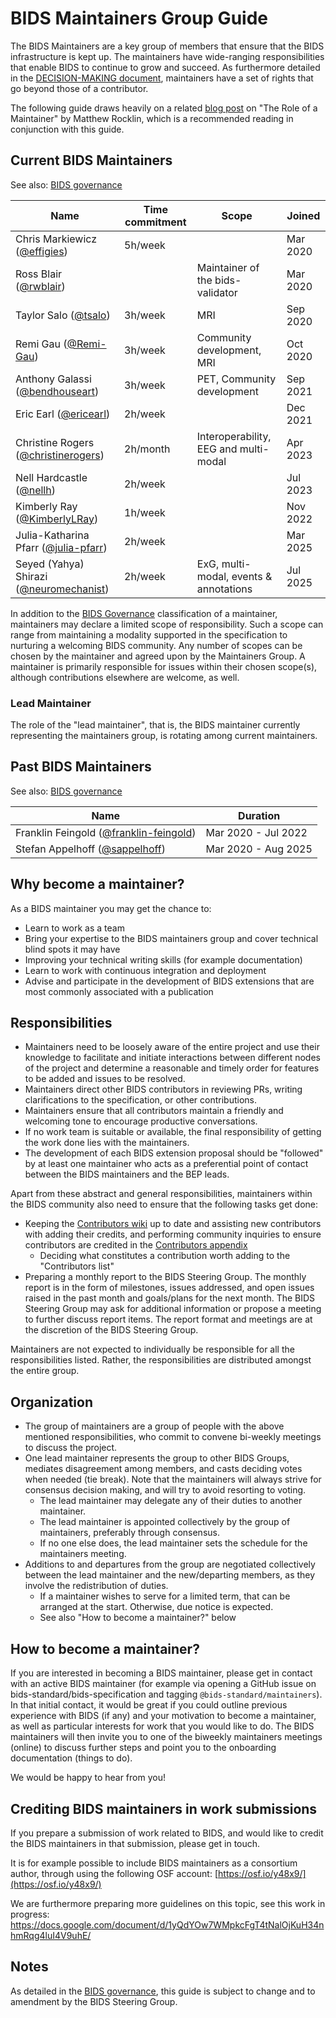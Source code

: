# BIDS Maintainers Group Guide

The BIDS Maintainers are a key group of members that ensure that the BIDS infrastructure is kept up.
The maintainers have wide-ranging responsibilities that enable BIDS to continue to grow and succeed.
As furthermore detailed in the [DECISION-MAKING document](DECISION-MAKING.md),
maintainers have a set of rights that go beyond those of a contributor.

The following guide draws heavily on a related [blog post](https://matthewrocklin.com/blog/2019/05/18/maintainer)
on "The Role of a Maintainer" by Matthew Rocklin,
which is a recommended reading in conjunction with this guide.

## Current BIDS Maintainers

See also: [BIDS governance](https://bids.neuroimaging.io/collaboration/governance.html#bids-maintainers-group)

| Name                                                                         | Time commitment | Scope                                 | Joined   |
| ---------------------------------------------------------------------------- | --------------- | ------------------------------------- | -------- |
| Chris Markiewicz ([@effigies](https://github.com/effigies))                  | 5h/week         |                                       | Mar 2020 |
| Ross Blair ([@rwblair](https://github.com/rwblair))                          |                 | Maintainer of the bids-validator      | Mar 2020 |
| Taylor Salo ([@tsalo](https://github.com/tsalo))                             | 3h/week         | MRI                                   | Sep 2020 |
| Remi Gau ([@Remi-Gau](https://github.com/Remi-Gau))                          | 3h/week         | Community development, MRI            | Oct 2020 |
| Anthony Galassi  ([@bendhouseart](https://github.com/bendhouseart))          | 3h/week         | PET, Community development            | Sep 2021 |
| Eric Earl ([@ericearl](https://github.com/ericearl))                         | 2h/week         |                                       | Dec 2021 |
| Christine Rogers ([@christinerogers](https://github.com/christinerogers))    | 2h/month        | Interoperability, EEG and multi-modal | Apr 2023 |
| Nell Hardcastle ([@nellh](https://github.com/nellh))                         | 2h/week         |                                       | Jul 2023 |
| Kimberly Ray ([@KimberlyLRay](https://github.com/KimberlyLRay))              | 1h/week         |                                       | Nov 2022 |
| Julia-Katharina Pfarr ([@julia-pfarr](https://github.com/julia-pfarr))       | 2h/week         |                                       | Mar 2025 |
| Seyed (Yahya) Shirazi ([@neuromechanist](https://github.com/neuromechanist)) | 2h/week         | ExG, multi-modal, events & annotations | Jul 2025 |

In addition to the [BIDS Governance](https://bids.neuroimaging.io/collaboration/governance.html#bids-maintainers-group)
classification of a maintainer, maintainers may declare a limited scope of responsibility.
Such a scope can range from maintaining a modality supported in the specification to nurturing a
welcoming BIDS community.
Any number of scopes can be chosen by the maintainer and agreed upon by the Maintainers Group.
A maintainer is primarily responsible for issues within their chosen scope(s), although
contributions elsewhere are welcome, as well.

### Lead Maintainer

The role of the "lead maintainer", that is, the BIDS maintainer currently representing the maintainers group,
is rotating among current maintainers.

## Past BIDS Maintainers

See also: [BIDS governance](https://bids.neuroimaging.io/collaboration/governance.html#bids-maintainers-group)

| Name                                                                           | Duration            |
| ------------------------------------------------------------------------------ | ------------------- |
| Franklin Feingold ([@franklin-feingold](https://github.com/franklin-feingold)) | Mar 2020 - Jul 2022 |
| Stefan Appelhoff ([@sappelhoff](https://github.com/sappelhoff))                | Mar 2020 - Aug 2025 |

## Why become a maintainer?

As a BIDS maintainer you may get the chance to:

* Learn to work as a team
* Bring your expertise to the BIDS maintainers group and cover technical blind spots it may have
* Improving your technical writing skills (for example documentation)
* Learn to work with continuous integration and deployment
* Advise and participate in the development of BIDS extensions that are most commonly associated with a publication

## Responsibilities

* Maintainers need to be loosely aware of the entire project
  and use their knowledge to facilitate and initiate interactions
  between different nodes of the project
  and determine a reasonable and timely order for features to be added and issues to be resolved.
* Maintainers direct other BIDS contributors in reviewing PRs,
  writing clarifications to the specification, or other contributions.
* Maintainers ensure that all contributors maintain a friendly and welcoming tone
  to encourage productive conversations.
* If no work team is suitable or available,
  the final responsibility of getting the work done lies with the maintainers.
* The development of each BIDS extension proposal should be "followed"
  by at least one maintainer who acts as a preferential point of contact
  between the BIDS maintainers and the BEP leads.

Apart from these abstract and general responsibilities,
maintainers within the BIDS community also need to ensure that the following tasks get done:

* Keeping the
  [Contributors wiki](https://github.com/bids-standard/bids-specification/wiki/Recent-Contributors)
  up to date and assisting new contributors with adding their credits,
  and performing community inquiries to ensure contributors are credited in the
  [Contributors appendix](https://bids-specification.readthedocs.io/en/stable/appendices/contributors.html)
    * Deciding what constitutes a contribution worth adding to the "Contributors list"
* Preparing a monthly report to the BIDS Steering Group.
  The monthly report is in the form of milestones, issues addressed,
  and open issues raised in the past month and goals/plans for the next month.
  The BIDS Steering Group may ask for additional information or propose a meeting to further discuss report items.
  The report format and meetings are at the discretion of the BIDS Steering Group.

Maintainers are not expected to individually be responsible for all the responsibilities listed.
Rather, the responsibilities are distributed amongst the entire group.

## Organization

* The group of maintainers are a group of people with the above mentioned responsibilities,
  who commit to convene bi-weekly meetings to discuss the project.
* One lead maintainer represents the group to other BIDS Groups, mediates disagreement among members,
  and casts deciding votes when needed (tie break).
  Note that the maintainers will always strive for consensus decision making, and will try to avoid resorting to voting.
    * The lead maintainer may delegate any of their duties to another maintainer.
    * The lead maintainer is appointed collectively by the group of maintainers, preferably through consensus.
    * If no one else does, the lead maintainer sets the schedule for the maintainers meeting.
* Additions to and departures from the group are negotiated collectively between the lead maintainer
  and the new/departing members, as they involve the redistribution of duties.
    * If a maintainer wishes to serve for a limited term, that can be arranged at the start. Otherwise, due notice is expected.
    * See also "How to become a maintainer?" below

## How to become a maintainer?

If you are interested in becoming a BIDS maintainer,
please get in contact with an active BIDS maintainer
(for example via opening a GitHub issue on bids-standard/bids-specification and tagging `@bids-standard/maintainers`).
In that initial contact, it would be great if you could outline previous experience with BIDS (if any)
and your motivation to become a maintainer, as well as particular interests for work that you would like to do.
The BIDS maintainers will then invite you to one of the biweekly maintainers meetings (online)
to discuss further steps and point you to the onboarding documentation (things to do).

We would be happy to hear from you!

## Crediting BIDS maintainers in work submissions

If you prepare a submission of work related to BIDS, and would like to credit the BIDS maintainers
in that submission, please get in touch.

It is for example possible to include BIDS maintainers as a consortium author,
through using the following OSF account: [https://osf.io/y48x9/](https://osf.io/y48x9/)

We are furthermore preparing more guidelines on this topic, see this work in progress:
https://docs.google.com/document/d/1yQdYOw7WMpkcFgT4tNalOjKuH34nhmRqg4luI4V9uhE/

## Notes

As detailed in the [BIDS governance](https://bids.neuroimaging.io/collaboration/governance.html),
this guide is subject to change and to amendment by the BIDS Steering Group.
